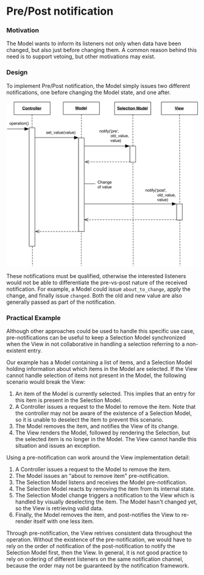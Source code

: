 # Pre/Post notification

### Motivation

The Model wants to inform its listeners not only when data have been changed,
but also just before changing them. A common reason behind this need is to support
vetoing, but other motivations may exist.

### Design

To implement Pre/Post notification, the Model simply issues two different
notifications, one before changing the Model state, and one after.

<p align="center">
    <img src="images/pre_post_notification/pre_post_notification.png">
</p>

These notifications must be qualified, otherwise the interested listeners
would not be able to differentiate the pre-vs-post nature of the received 
notification.  For example, a Model could issue ``about_to_change``, apply the
change, and finally issue ``changed``.  Both the old and new value are also
generally passed as part of the notification.

### Practical Example

Although other approaches could be used to handle this specific use case,
pre-notifications can be useful to keep a Selection Model synchronized when
the View in not collaborative in handling a selection referring to a
non-existent entry.

Our example has a Model containing a list of items, and a Selection Model 
holding information about which items in the Model are selected. 
If the View cannot handle selection of items not present in the Model,
the following scenario would break the View:

1. An item of the Model is currently selected. This implies that an entry 
   for this item is present in the Selection Model.
2. A Controller issues a request to the Model to remove the item. Note that the
   controller may not be aware of the existence of a Selection Model, so it is
   unable to deselect the item to prevent this scenario.
3. The Model removes the item, and notifies the View of its change.
4. The View renders the Model, followed by rendering the Selection, but 
   the selected item is no longer in the Model. The View cannot handle 
   this situation and issues an exception.

Using a pre-notification can work around the View implementation detail:

1. A Controller issues a request to the Model to remove the item.
2. The Model issues an "about to remove item" pre-notification.
3. The Selection Model listens and receives the Model pre-notification.
4. The Selection Model reacts by removing the item from its internal state.
5. The Selection Model change triggers a notification to the View which is handled
   by visually deselecting the item. The Model hasn't changed yet, so the 
   View is retrieving valid data.
6. Finally, the Model removes the item, and post-notifies the View to 
   re-render itself with one less item.

Through pre-notification, the View retrives consistent data throughout the
operation.  Without the existence of the pre-notification, we would have to
rely on the order of notification of the post-notification to notify the
Selection Model first, then the View. In general, it is not good practice to
rely on ordering of different listeners on the same notification channel,
because the order may not be guaranteed by the notification framework.
